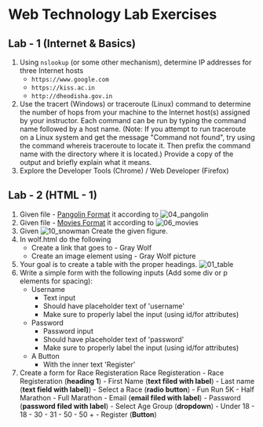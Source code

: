 # Web Technology Lab Exercises

## Lab - 1 (Internet & Basics)
1. Using `nslookup` (or some other mechanism), determine IP addresses for three Internet hosts
    - `https://www.google.com`
    - `https://kiss.ac.in`
    - `http://dheodisha.gov.in`
2. Use the tracert (Windows) or traceroute (Linux) command to determine the number of hops from your machine to the Internet host(s) assigned by your instructor. Each command can be run by typing the command name followed by a host name. (Note: If you attempt to run traceroute on a Linux system and get the message "Command not found", try using the command whereis traceroute to locate it. Then prefix the command name with the directory where it is located.) Provide a copy of the output and briefly explain what it means.
3. Explore the Developer Tools (Chrome) / Web Developer (Firefox)

## Lab - 2 (HTML - 1)
1. Given file - [Pangolin Format](files/Pangolin.html) it according to ![04_pangolin](https://user-images.githubusercontent.com/6064268/174756916-18a7f508-5d0d-44f9-8e7a-a9549c5c9aa2.png)
2. Given file - [Movies Format](files/movies.html) it according to ![06_movies](https://user-images.githubusercontent.com/6064268/174757102-c15cb5b8-495b-4592-8f23-67118645ec82.png)
3. Given ![10_snowman](https://user-images.githubusercontent.com/6064268/174757271-7550392e-511e-4f20-a188-f37af706c7e3.png) Create the given figure.
4. In wolf.html do the following
   - Create a link that goes to - Gray Wolf
   - Create an image element using - Gray Wolf picture
5. Your goal is to create a table with the proper headings. ![01_table](https://user-images.githubusercontent.com/6064268/174758644-24fa2f42-b90a-4a83-9038-25f67740fdba.png)
6. Write a simple form with the following inputs (Add some div or p elements for spacing):
    - Username
        - Text input
        - Should have placeholder text of 'username'
        - Make sure to properly label the input (using id/for attributes)
    - Password
        - Password input
        - Should have placeholder text of 'password'
        - Make sure to properly label the input (using id/for attributes)
    - A Button
        - With the inner text 'Register'
7. Create a form for Race Registeration Race Registeration
        - Race Registeration (**heading 1**)
        - First Name (**text filed with label**)
        - Last name (**text field with label)**)
        - Select a Race (**radio button**)
              - Fun Run 5K
              - Half Marathon
              - Full Marathon
        - Email (**email filed with label**)
        - Password (**password filed with label**)
        - Select Age Group (**dropdown**)
               - Under 18
               - 18 - 30
               - 31 - 50
               - 50 +
        - Register (**Button**)
